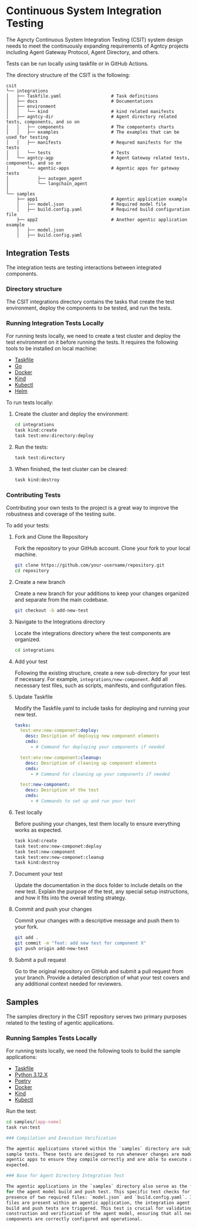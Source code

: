 # Continuous System Integration Testing

The Agncty Continuous System Integration Testing (CSIT) system design needs to
meet the continuously expanding requirements of Agntcy projects including Agent
Gateway Protocol, Agent Directory, and others.

Tests can be run locally using taskfile or in GitHub Actions.

The directory structure of the CSIT is the following:

```
csit
└── integrations
│   ├── Taskfile.yaml                   # Task definitions
│   ├── docs                            # Documentations
│   ├── environment
│   │   └── kind                        # kind related manifests
│   ├── agntcy-dir                      # Agent directory related tests, components, and so on
│   │   ├── components                  # The compontents charts
│   │   ├── examples                    # The examples that can be used for testing
│   │   ├── manifests                   # Requred manifests for the tests
│   │   └── tests                       # Tests
│   └── agntcy-agp                      # Agent Gateway related tests, components, and so on
│       └── agentic-apps                # Agentic apps for gateway tests
│           ├── autogen_agent
│           └── langchain_agent
│
└── samples
    ├── app1                            # Agentic application example
    │   ├── model.json                  # Required model file
    │   ├── build.config.yaml           # Required build configuration file
    ├── app2                            # Another agentic application example
    │   ├── model.json
    │   ├── build.config.yaml
```

## Integration Tests

The integration tests are testing interactions between integrated components.

### Directory structure

The CSIT integrations directory contains the tasks that create the test
environment, deploy the components to be tested, and run the tests.

### Running Integration Tests Locally

For running tests locally, we need to create a test cluster and deploy the test environment on it before running the tests.
It requires the following tools to be installed on local machine:
  - [Taskfile](https://taskfile.dev/installation/)
  - [Go](https://go.dev/doc/install)
  - [Docker](https://docs.docker.com/get-started/get-docker/)
  - [Kind](https://kind.sigs.k8s.io/docs/user/quick-start#installation)
  - [Kubectl](https://kubernetes.io/docs/tasks/tools/#kubectl)
  - [Helm](https://helm.sh/docs/intro/install/)

To run tests locally:

1. Create the cluster and deploy the environment:

    ```bash
    cd integrations
    task kind:create
    task test:env:directory:deploy
    ```

1. Run the tests:

    ```bash
    task test:directory
    ```

1. When finished, the test cluster can be cleared:

    ```bash
    task kind:destroy
    ```

### Contributing Tests

Contributing your own tests to the project is a great way to improve the
robustness and coverage of the testing suite.

To add your tests:

1. Fork and Clone the Repository

    Fork the repository to your GitHub account. Clone your fork to your local machine.

    ```bash
    git clone https://github.com/your-username/repository.git
    cd repository
    ```

1. Create a new branch

    Create a new branch for your additions to keep your changes organized and separate from the main codebase.

    ```bash
    git checkout -b add-new-test
    ```

1. Navigate to the Integrations directory

    Locate the integrations directory where the test components are organized.

    ```bash
    cd integrations
    ```

1. Add your test

    Following the existing structure, create a new sub-directory for your test
    if necessary. For example, `integrations/new-component`. Add all necessary
    test files, such as scripts, manifests, and configuration files.

1. Update Taskfile

    Modify the Taskfile.yaml to include tasks for deploying and running your new
    test.

    ```yaml
    tasks:
      test:env:new-component:deploy:
        desc: Desription of deployig new component elements
        cmds:
          - # Command for deploying your components if needed

      test:env:new-component:cleanup:
        desc: Desription of cleaning up component elements
        cmds:
          - # Command for cleaning up your components if needed

      test:new-component:
        desc: Desription of the test
        cmds:
          - # Commands to set up and run your test
    ```

1. Test locally

    Before pushing your changes, test them locally to ensure everything works as
    expected.

    ```bash
    task kind:create
    task test:env:new-componet:deploy
    task test:new-component
    task test:env:new-componet:cleanup
    task kind:destroy
    ```

1. Document your test

    Update the documentation in the docs folder to include details on the new
    test. Explain the purpose of the test, any special setup instructions, and
    how it fits into the overall testing strategy.

1. Commit and push your changes

    Commit your changes with a descriptive message and push them to your fork.

    ```bash
    git add .
    git commit -m "feat: add new test for component X"
    git push origin add-new-test
    ```

1. Submit a pull request

    Go to the original repository on GitHub and submit a pull request from your
    branch. Provide a detailed description of what your test covers and any
    additional context needed for reviewers.

## Samples

The samples directory in the CSIT repository serves two primary purposes related
to the testing of agentic applications.

### Running Samples Tests Locally

For running tests locally, we need the following tools to build the sample applications:
  - [Taskfile](https://taskfile.dev/installation/)
  - [Python 3.12.X](https://www.python.org/downloads/)
  - [Poetry](https://python-poetry.org/docs/#installation)
  - [Docker](https://docs.docker.com/get-started/get-docker/)
  - [Kind](https://kind.sigs.k8s.io/docs/user/quick-start#installation)
  - [Kubectl](https://kubernetes.io/docs/tasks/tools/#kubectl)

Run the test:

```bash
cd samples/[app-name]
task run:test

### Compilation and Execution Verification

The agentic applications stored within the `samples` directory are subjected to
sample tests. These tests are designed to run whenever changes are made to the
agentic apps to ensure they compile correctly and are able to execute as
expected.

### Base for Agent Directory Integration Test

The agentic applications in the `samples` directory also serve as the foundation
for the agent model build and push test. This specific test checks for the
presence of two required files: `model.json` and `build.config.yaml`. If these
files are present within an agentic application, the integration agent model
build and push tests are triggered. This test is crucial for validating the
construction and verification of the agent model, ensuring that all necessary
components are correctly configured and operational.
